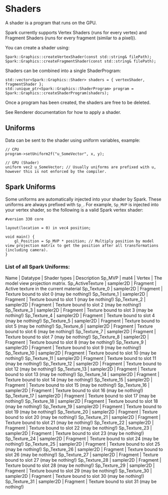 # Shaders

A shader is a program that runs on the GPU.

Spark currently supports Vertex Shaders (runs for every vertex) and Fragment Shaders (runs for every fragment (similar to a pixel)).

You can create a shader using:
```
Spark::Graphics::createVertexShader(const std::string& filePath);
Spark::Graphics::createFragmentShader(const std::string& filePath);
```

Shaders can be combined into a single ShaderProgram:
```
std::vector<Spark::Graphics::Shader> shaders = { vertexShader, fragmentShader };
std::unique_ptr<Spark::Graphics::ShaderProgram> program = Spark::Graphics::createShaderProgram(shaders);
```

Once a program has been created, the shaders are free to be deleted.

See Renderer documentation for how to apply a shader.

## Uniforms
Data can be sent to the shader using uniform variables, example:
```
// CPU
program->setUniform2f("u_SomeVector", x, y);

// GPU (Shader)
uniform vec2 u_SomeVector; // Usually uniforms are prefixed with u, however this is not enforced by the compiler.
```

## Spark Uniforms

Some uniforms are automatically injected into your shader by Spark. These uniforms are always prefixed with `Sp_`.
For example, `Sp_MVP` is injected into your vertex shader, so the following is a valid Spark vertex shader:
```
#version 330 core

layout(location = 0) in vec4 position;

void main() {
	gl_Position = Sp_MVP * position; // Multiply position by model view projection matrix to get the position after all transformations (including camera).
}
```

### List of all Spark Uniforms:
Name | Datatype | Shader types | Description
Sp_MVP | mat4 | Vertex | The model view projection matrix.
Sp_ActiveTexture | sampler2D | Fragment | Active texture in the current material
Sp_Texture_0  |  sampler2D  |  Fragment  |  Texture bound to slot 0 (may be nothing!)
Sp_Texture_1  |  sampler2D  |  Fragment  |  Texture bound to slot 1 (may be nothing!)
Sp_Texture_2  |  sampler2D  |  Fragment  |  Texture bound to slot 2 (may be nothing!)
Sp_Texture_3  |  sampler2D  |  Fragment  |  Texture bound to slot 3 (may be nothing!)
Sp_Texture_4  |  sampler2D  |  Fragment  |  Texture bound to slot 4 (may be nothing!)
Sp_Texture_5  |  sampler2D  |  Fragment  |  Texture bound to slot 5 (may be nothing!)
Sp_Texture_6  |  sampler2D  |  Fragment  |  Texture bound to slot 6 (may be nothing!)
Sp_Texture_7  |  sampler2D  |  Fragment  |  Texture bound to slot 7 (may be nothing!)
Sp_Texture_8  |  sampler2D  |  Fragment  |  Texture bound to slot 8 (may be nothing!)
Sp_Texture_9  |  sampler2D  |  Fragment  |  Texture bound to slot 9 (may be nothing!)
Sp_Texture_10  |  sampler2D  |  Fragment  |  Texture bound to slot 10 (may be nothing!)
Sp_Texture_11  |  sampler2D  |  Fragment  |  Texture bound to slot 11 (may be nothing!)
Sp_Texture_12  |  sampler2D  |  Fragment  |  Texture bound to slot 12 (may be nothing!)
Sp_Texture_13  |  sampler2D  |  Fragment  |  Texture bound to slot 13 (may be nothing!)
Sp_Texture_14  |  sampler2D  |  Fragment  |  Texture bound to slot 14 (may be nothing!)
Sp_Texture_15  |  sampler2D  |  Fragment  |  Texture bound to slot 15 (may be nothing!)
Sp_Texture_16  |  sampler2D  |  Fragment  |  Texture bound to slot 16 (may be nothing!)
Sp_Texture_17  |  sampler2D  |  Fragment  |  Texture bound to slot 17 (may be nothing!)
Sp_Texture_18  |  sampler2D  |  Fragment  |  Texture bound to slot 18 (may be nothing!)
Sp_Texture_19  |  sampler2D  |  Fragment  |  Texture bound to slot 19 (may be nothing!)
Sp_Texture_20  |  sampler2D  |  Fragment  |  Texture bound to slot 20 (may be nothing!)
Sp_Texture_21  |  sampler2D  |  Fragment  |  Texture bound to slot 21 (may be nothing!)
Sp_Texture_22  |  sampler2D  |  Fragment  |  Texture bound to slot 22 (may be nothing!)
Sp_Texture_23  |  sampler2D  |  Fragment  |  Texture bound to slot 23 (may be nothing!)
Sp_Texture_24  |  sampler2D  |  Fragment  |  Texture bound to slot 24 (may be nothing!)
Sp_Texture_25  |  sampler2D  |  Fragment  |  Texture bound to slot 25 (may be nothing!)
Sp_Texture_26  |  sampler2D  |  Fragment  |  Texture bound to slot 26 (may be nothing!)
Sp_Texture_27  |  sampler2D  |  Fragment  |  Texture bound to slot 27 (may be nothing!)
Sp_Texture_28  |  sampler2D  |  Fragment  |  Texture bound to slot 28 (may be nothing!)
Sp_Texture_29  |  sampler2D  |  Fragment  |  Texture bound to slot 29 (may be nothing!)
Sp_Texture_30  |  sampler2D  |  Fragment  |  Texture bound to slot 30 (may be nothing!)
Sp_Texture_31  |  sampler2D  |  Fragment  |  Texture bound to slot 31 (may be nothing!)
